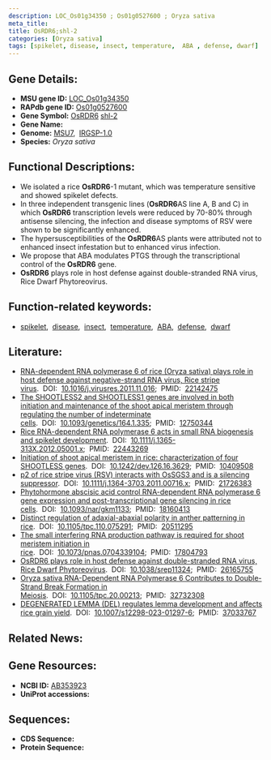 ```yaml
---
description: LOC_Os01g34350 ; Os01g0527600 ; Oryza sativa
meta_title:
title: OsRDR6;shl-2
categories: [Oryza sativa]
tags: [spikelet, disease, insect, temperature,  ABA , defense, dwarf]
---
```


## Gene Details:
- **MSU gene ID:** [LOC_Os01g34350](http://rice.uga.edu/cgi-bin/ORF_infopage.cgi?orf=LOC_Os01g34350)  
- **RAPdb gene ID:** [Os01g0527600](https://rapdb.dna.affrc.go.jp/locus/?name=Os01g0527600)  
- **Gene Symbol:** <u>OsRDR6</u>&nbsp;<u>shl-2</u>
- **Gene Name:**
- **Genome:**  [MSU7](http://rice.uga.edu/),&nbsp;&nbsp;[IRGSP-1.0](https://rapdb.dna.affrc.go.jp/download/irgsp1.html)
- **Species:** *Oryza sativa*

## Functional Descriptions:
   - We isolated a rice **OsRDR6**-1 mutant, which was temperature sensitive and showed spikelet defects.
   - In three independent transgenic lines (**OsRDR6**AS line A, B and C) in which **OsRDR6** transcription levels were reduced by 70-80% through antisense silencing, the infection and disease symptoms of RSV were shown to be significantly enhanced.
   - The hypersusceptibilities of the **OsRDR6**AS plants were attributed not to enhanced insect infestation but to enhanced virus infection.
   - We propose that ABA modulates PTGS through the transcriptional control of the **OsRDR6** gene.
   - **OsRDR6** plays role in host defense against double-stranded RNA virus, Rice Dwarf Phytoreovirus.

## Function-related keywords:
   - [spikelet](/tags/spikelet/),&nbsp;&nbsp;[disease](/tags/disease/),&nbsp;&nbsp;[insect](/tags/insect/),&nbsp;&nbsp;[temperature](/tags/temperature/),&nbsp;&nbsp;[ABA](/tags/ABA/),&nbsp;&nbsp;[defense](/tags/defense/),&nbsp;&nbsp;[dwarf](/tags/dwarf/)

## Literature:
   - [RNA-dependent RNA polymerase 6 of rice (Oryza sativa) plays role in host defense against negative-strand RNA virus, Rice stripe virus](https://www.doi.org/10.1016/j.virusres.2011.11.016).&nbsp;&nbsp;DOI:&nbsp;&nbsp;[10.1016/j.virusres.2011.11.016](https://www.doi.org/10.1016/j.virusres.2011.11.016);&nbsp;&nbsp;PMID:&nbsp;&nbsp;[22142475](https://pubmed.ncbi.nlm.nih.gov/22142475/)
   - [The SHOOTLESS2 and SHOOTLESS1 genes are involved in both initiation and maintenance of the shoot apical meristem through regulating the number of indeterminate cells](https://www.doi.org/10.1093/genetics/164.1.335).&nbsp;&nbsp;DOI:&nbsp;&nbsp;[10.1093/genetics/164.1.335](https://www.doi.org/10.1093/genetics/164.1.335);&nbsp;&nbsp;PMID:&nbsp;&nbsp;[12750344](https://pubmed.ncbi.nlm.nih.gov/12750344/)
   - [Rice RNA-dependent RNA polymerase 6 acts in small RNA biogenesis and spikelet development](https://www.doi.org/10.1111/j.1365-313X.2012.05001.x).&nbsp;&nbsp;DOI:&nbsp;&nbsp;[10.1111/j.1365-313X.2012.05001.x](https://www.doi.org/10.1111/j.1365-313X.2012.05001.x);&nbsp;&nbsp;PMID:&nbsp;&nbsp;[22443269](https://pubmed.ncbi.nlm.nih.gov/22443269/)
   - [Initiation of shoot apical meristem in rice: characterization of four SHOOTLESS genes](https://www.doi.org/10.1242/dev.126.16.3629).&nbsp;&nbsp;DOI:&nbsp;&nbsp;[10.1242/dev.126.16.3629](https://www.doi.org/10.1242/dev.126.16.3629);&nbsp;&nbsp;PMID:&nbsp;&nbsp;[10409508](https://pubmed.ncbi.nlm.nih.gov/10409508/)
   - [p2 of rice stripe virus (RSV) interacts with OsSGS3 and is a silencing suppressor](https://www.doi.org/10.1111/j.1364-3703.2011.00716.x).&nbsp;&nbsp;DOI:&nbsp;&nbsp;[10.1111/j.1364-3703.2011.00716.x](https://www.doi.org/10.1111/j.1364-3703.2011.00716.x);&nbsp;&nbsp;PMID:&nbsp;&nbsp;[21726383](https://pubmed.ncbi.nlm.nih.gov/21726383/)
   - [Phytohormone abscisic acid control RNA-dependent RNA polymerase 6 gene expression and post-transcriptional gene silencing in rice cells](https://www.doi.org/10.1093/nar/gkm1133).&nbsp;&nbsp;DOI:&nbsp;&nbsp;[10.1093/nar/gkm1133](https://www.doi.org/10.1093/nar/gkm1133);&nbsp;&nbsp;PMID:&nbsp;&nbsp;[18160413](https://pubmed.ncbi.nlm.nih.gov/18160413/)
   - [Distinct regulation of adaxial-abaxial polarity in anther patterning in rice](https://www.doi.org/10.1105/tpc.110.075291).&nbsp;&nbsp;DOI:&nbsp;&nbsp;[10.1105/tpc.110.075291](https://www.doi.org/10.1105/tpc.110.075291);&nbsp;&nbsp;PMID:&nbsp;&nbsp;[20511295](https://pubmed.ncbi.nlm.nih.gov/20511295/)
   - [The small interfering RNA production pathway is required for shoot meristem initiation in rice](https://www.doi.org/10.1073/pnas.0704339104).&nbsp;&nbsp;DOI:&nbsp;&nbsp;[10.1073/pnas.0704339104](https://www.doi.org/10.1073/pnas.0704339104);&nbsp;&nbsp;PMID:&nbsp;&nbsp;[17804793](https://pubmed.ncbi.nlm.nih.gov/17804793/)
   - [OsRDR6 plays role in host defense against double-stranded RNA virus, Rice Dwarf Phytoreovirus](https://www.doi.org/10.1038/srep11324).&nbsp;&nbsp;DOI:&nbsp;&nbsp;[10.1038/srep11324](https://www.doi.org/10.1038/srep11324);&nbsp;&nbsp;PMID:&nbsp;&nbsp;[26165755](https://pubmed.ncbi.nlm.nih.gov/26165755/)
   - [Oryza sativa RNA-Dependent RNA Polymerase 6 Contributes to Double-Strand Break Formation in Meiosis](https://www.doi.org/10.1105/tpc.20.00213).&nbsp;&nbsp;DOI:&nbsp;&nbsp;[10.1105/tpc.20.00213](https://www.doi.org/10.1105/tpc.20.00213);&nbsp;&nbsp;PMID:&nbsp;&nbsp;[32732308](https://pubmed.ncbi.nlm.nih.gov/32732308/)
   - [DEGENERATED LEMMA (DEL) regulates lemma development and affects rice grain yield](https://www.doi.org/10.1007/s12298-023-01297-6).&nbsp;&nbsp;DOI:&nbsp;&nbsp;[10.1007/s12298-023-01297-6](https://www.doi.org/10.1007/s12298-023-01297-6);&nbsp;&nbsp;PMID:&nbsp;&nbsp;[37033767](https://pubmed.ncbi.nlm.nih.gov/37033767/)

## Related News:

## Gene Resources:
- **NCBI ID:**  [AB353923](http://www.ncbi.nlm.nih.gov/nuccore/AB353923)
- **UniProt accessions:** [](https://www.uniprot.org/uniprotkb//entry)

## Sequences:
- **CDS Sequence:**
- **Protein Sequence:**
